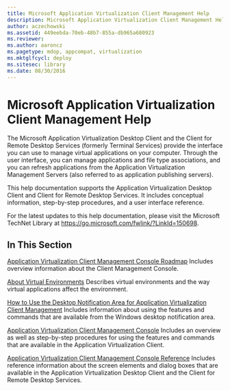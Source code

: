 ```yaml
---
title: Microsoft Application Virtualization Client Management Help
description: Microsoft Application Virtualization Client Management Help
author: aczechowski
ms.assetid: 449eebda-70eb-48b7-855a-db965a680923
ms.reviewer:
ms.author: aaroncz
ms.pagetype: mdop, appcompat, virtualization
ms.mktglfcycl: deploy
ms.sitesec: library
ms.date: 08/30/2016
---
```



# Microsoft Application Virtualization Client Management Help


The Microsoft Application Virtualization Desktop Client and the Client for Remote Desktop Services (formerly Terminal Services) provide the interface you can use to manage virtual applications on your computer. Through the user interface, you can manage applications and file type associations, and you can refresh applications from the Application Virtualization Management Servers (also referred to as application publishing servers).

This help documentation supports the Application Virtualization Desktop Client and Client for Remote Desktop Services. It includes conceptual information, step-by-step procedures, and a user interface reference.

For the latest updates to this help documentation, please visit the Microsoft TechNet Library at <https://go.microsoft.com/fwlink/?LinkId=150698>.

## In This Section


<a href="" id="application-virtualization-client-management-console-roadmap"></a>[Application Virtualization Client Management Console Roadmap](application-virtualization-client-management-console-roadmap.md)
Includes overview information about the Client Management Console.

<a href="" id="about-virtual-environments"></a>[About Virtual Environments](about-virtual-environments.md)
Describes virtual environments and the way virtual applications affect the environment.

<a href="" id="how-to-use-the-desktop-notification-area-for-application-virtualization-client-management"></a>[How to Use the Desktop Notification Area for Application Virtualization Client Management](how-to-use-the-desktop-notification-area-for-application-virtualization-client-management.md)
Includes information about using the features and commands that are available from the Windows desktop notification area.

<a href="" id="application-virtualization-client-management-console"></a>[Application Virtualization Client Management Console](application-virtualization-client-management-console.md)
Includes an overview as well as step-by-step procedures for using the features and commands that are available in the Application Virtualization Client.

<a href="" id="application-virtualization-client-management-console-reference"></a>[Application Virtualization Client Management Console Reference](application-virtualization-client-management-console-reference.md)
Includes reference information about the screen elements and dialog boxes that are available in the Application Virtualization Desktop Client and the Client for Remote Desktop Services.

 

 





